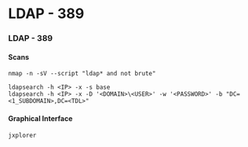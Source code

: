 # LDAP - 389

### LDAP - 389 <a href="#ldap---389" id="ldap---389"></a>

#### Scans <a href="#scans" id="scans"></a>

```
nmap -n -sV --script "ldap* and not brute"

ldapsearch -h <IP> -x -s base
ldapsearch -h <IP> -x -D '<DOMAIN>\<USER>' -w '<PASSWORD>' -b "DC=<1_SUBDOMAIN>,DC=<TDL>"
```

#### Graphical Interface <a href="#graphical-interface" id="graphical-interface"></a>

```
jxplorer
```
